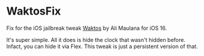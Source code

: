 # WaktosFix
Fix for the iOS jailbreak tweak [Waktos](https://havoc.app/package/waktos) by Ali Maulana for iOS 16.

It's super simple. All it does is hide the clock that wasn't hidden before. Infact, you can hide it via Flex. This tweak is just a persistent version of that.
